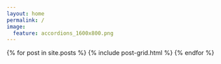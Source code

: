 ```yaml
---
layout: home
permalink: /
image:
  feature: accordions_1600x800.png
---
```

<div class="tiles">
{% for post in site.posts %}
    {% include post-grid.html %}
{% endfor %}
</div><!-- /.tiles -->
